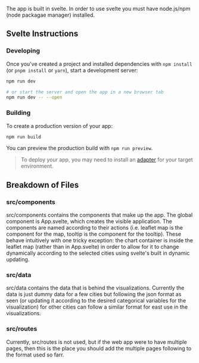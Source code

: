 The app is built in svelte. In order to use svelte you must have node.js/npm (node packagae manager) installed. 

## Svelte Instructions

### Developing

Once you've created a project and installed dependencies with `npm install` (or `pnpm install` or `yarn`), start a development server:

```bash
npm run dev

# or start the server and open the app in a new browser tab
npm run dev -- --open
```

### Building

To create a production version of your app:

```bash
npm run build
```

You can preview the production build with `npm run preview`.

> To deploy your app, you may need to install an [adapter](https://kit.svelte.dev/docs/adapters) for your target environment.
## Breakdown of Files
### src/components 
src/components contains the components that make up the app. The global component is App.svelte, which creates the visible application. The components are named according to their actions (i.e. leaflet map is the component for the map, tooltip is the component for the tooltip). These behave intuitively with one tricky exception: the chart container is inside the leaflet map (rather than in App.svelte) in order to allow for it to change dynamically according to the selected cities using svelte's built in dynamic updating.

### src/data
src/data contains the data that is behind the visualizations. Currently the data is just dummy data for a few cities but following the json format as seen (or updating it according to the desired categorical variables for the visualization) for other cities can follow a similar format for east use in the visualizations.

### src/routes
Currently, src/routes is not used, but if the web app were to have multiple pages, then this is the place you should add the multiple pages following to the format used so farr.
